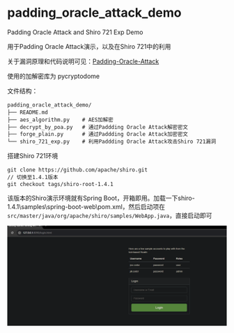 # padding_oracle_attack_demo

Padding Oracle Attack and Shiro 721 Exp Demo

用于Padding Oracle Attack演示，以及在Shiro 721中的利用

关于漏洞原理和代码说明可见：[Padding-Oracle-Attack](https://nob1ock.github.io/posts/Padding-Oracle-Attack/)

使用的加解密库为 pycryptodome



文件结构：

```txt
padding_oracle_attack_demo/
├── README.md
├── aes_algorithm.py	# AES加解密
├── decrypt_by_poa.py	# 通过Paddding Oracle Attack解密密文
├── forge_plain.py		# 通过Paddding Oracle Attack加密密文
└── shiro_721_exp.py	# 利用Paddding Oracle Attack攻击Shiro 721漏洞
```



搭建Shiro 721环境

```shell
git clone https://github.com/apache/shiro.git
// 切换至1.4.1版本
git checkout tags/shiro-root-1.4.1
```

该版本的Shiro演示环境就有Spring Boot，开箱即用。加载一下shiro-1.4.1\samples\spring-boot-web\pom.xml，然后启动项在`src/master/java/org/apache/shiro/samples/WebApp.java`，直接启动即可

![Pasted image 20241126114056.png](https://raw.githubusercontent.com/nob1ock/nob1ock.github.io/refs/heads/master/_posts/_images/2024-12-30/Pasted%20image%2020241126114056.png)

